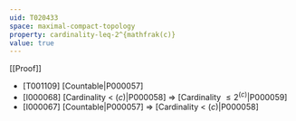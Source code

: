 ```yaml
---
uid: T020433
space: maximal-compact-topology
property: cardinality-leq-2^{mathfrak(c)}
value: true
---
```

[[Proof]]

* [T001109] [Countable|P000057]
* [I000068] [Cardinality < $\mathfrak(c)$|P000058] => [Cardinality $\leq 2^{\mathfrak(c)}$|P000059]
* [I000067] [Countable|P000057] => [Cardinality < $\mathfrak(c)$|P000058]

